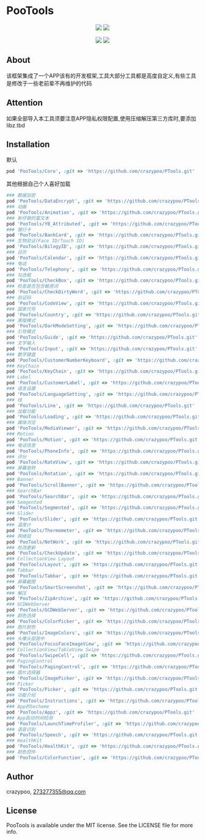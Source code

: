 # PooTools

<p align="center">
<!--<a href=""><img src="https://img.shields.io/cocoapods/v/PooTools.svg"></a>-->
<a href=""><img src="https://img.shields.io/cocoapods/p/PooTools.svg"></a>
<a href=""><img src="https://img.shields.io/badge/platform-iOS%2013.0%2B-ff69b5152950834.svg"></a>
</p>
<p align="center">
<a href="https://twitter.com/crazypeepoo"><img src="https://img.shields.io/twitter/url/http/shields.io.svg?style=social&maxAge=2592000"></a>
<a href="https://weibo.com/273277355"><img src="https://img.shields.io/badge/weibo-@雀屎桑-red.svg?style=plastic"></a>
</p>

## About

该框架集成了一个APP该有的开发框架,工具大部分工具都是高度自定义,有些工具是修改于一些老前辈不再维护的代码

## Attention

如果全部导入本工具须要注意APP隐私权限配置,使用压缩解压第三方库时,要添加libz.tbd

## Installation

默认

```ruby
pod 'PooTools/Core', :git => 'https://github.com/crazypoo/PTools.git'
```

其他根据自己个人喜好加载

```ruby
### 数据加密
pod 'PooTools/DataEncrypt', :git => 'https://github.com/crazypoo/PTools.git'
### 动画
pod 'PooTools/Animation', :git => 'https://github.com/crazypoo/PTools.git'
### 彬仔做的富文本
pod 'PooTools/YB_Attributed', :git => 'https://github.com/crazypoo/PTools.git'
### 银行卡
pod 'PooTools/BankCard', :git => 'https://github.com/crazypoo/PTools.git'
### 生物验证(Face ID/Touch ID)
pod 'PooTools/BilogyID', :git => 'https://github.com/crazypoo/PTools.git'
### 日历
pod 'PooTools/Calendar', :git => 'https://github.com/crazypoo/PTools.git'
### 电话
pod 'PooTools/Telephony', :git => 'https://github.com/crazypoo/PTools.git'
### 勾选框
pod 'PooTools/CheckBox', :git => 'https://github.com/crazypoo/PTools.git'
### 检查是否包含敏感词
pod 'PooTools/CheckDirtyWord', :git => 'https://github.com/crazypoo/PTools.git'
### 验证码
pod 'PooTools/CodeView', :git => 'https://github.com/crazypoo/PTools.git'
### 国家代号
pod 'PooTools/Country', :git => 'https://github.com/crazypoo/PTools.git'
### 黑暗模式
pod 'PooTools/DarkModeSetting', :git => 'https://github.com/crazypoo/PTools.git'
### 引导模式
pod 'PooTools/Guide', :git => 'https://github.com/crazypoo/PTools.git'
### 文字输入
pod 'PooTools/Input', :git => 'https://github.com/crazypoo/PTools.git'
### 数字键盘
pod 'PooTools/CustomerNumberKeyboard', :git => 'https://github.com/crazypoo/PTools.git'
### KeyChain
pod 'PooTools/KeyChain', :git => 'https://github.com/crazypoo/PTools.git'
### Label
pod 'PooTools/CustomerLabel', :git => 'https://github.com/crazypoo/PTools.git'
### 语言设置
pod 'PooTools/LanguageSetting', :git => 'https://github.com/crazypoo/PTools.git'
### 线
pod 'PooTools/Line', :git => 'https://github.com/crazypoo/PTools.git'
### 加载功能
pod 'PooTools/Loading', :git => 'https://github.com/crazypoo/PTools.git'
### 媒体浏览
pod 'PooTools/MediaViewer', :git => 'https://github.com/crazypoo/PTools.git'
### Motion
pod 'PooTools/Motion', :git => 'https://github.com/crazypoo/PTools.git'
### 电话信息
pod 'PooTools/PhoneInfo', :git => 'https://github.com/crazypoo/PTools.git'
### 评分
pod 'PooTools/RateView', :git => 'https://github.com/crazypoo/PTools.git'
### 屏幕旋转
pod 'PooTools/Rotation', :git => 'https://github.com/crazypoo/PTools.git'
### Banner
pod 'PooTools/ScrollBanner', :git => 'https://github.com/crazypoo/PTools.git'
### SearchBar
pod 'PooTools/SearchBar', :git => 'https://github.com/crazypoo/PTools.git'
### Semgented
pod 'PooTools/Segmented', :git => 'https://github.com/crazypoo/PTools.git'
### Slider
pod 'PooTools/Slider', :git => 'https://github.com/crazypoo/PTools.git'
### 温度计
pod 'PooTools/Thermometer', :git => 'https://github.com/crazypoo/PTools.git'
### 网络层
pod 'PooTools/NetWork', :git => 'https://github.com/crazypoo/PTools.git'
### 检测更新
pod 'PooTools/CheckUpdate', :git => 'https://github.com/crazypoo/PTools.git'
### CollectionView Layout
pod 'PooTools/Layout', :git => 'https://github.com/crazypoo/PTools.git'
### Tabbar
pod 'PooTools/Tabbar', :git => 'https://github.com/crazypoo/PTools.git'
### 屏幕截图
pod 'PooTools/SmartScreenshot', :git => 'https://github.com/crazypoo/PTools.git'
### 解压
pod 'PooTools/ZipArchive', :git => 'https://github.com/crazypoo/PTools.git'
### GCDWebServer
pod 'PooTools/GCDWebServer', :git => 'https://github.com/crazypoo/PTools.git'
### 颜色选择
pod 'PooTools/ColorPicker', :git => 'https://github.com/crazypoo/PTools.git'
### 图片颜色
pod 'PooTools/ImageColors', :git => 'https://github.com/crazypoo/PTools.git'
### 头像头部居中
pod 'PooTools/FocusFaceImageView', :git => 'https://github.com/crazypoo/PTools.git'
### CollectionView/TableView Swipe
pod 'PooTools/SwipeCell', :git => 'https://github.com/crazypoo/PTools.git'
### PagingControl
pod 'PooTools/PagingControl', :git => 'https://github.com/crazypoo/PTools.git'
### 图片选择器
pod 'PooTools/ImagePicker', :git => 'https://github.com/crazypoo/PTools.git'
### Picker
pod 'PooTools/Picker', :git => 'https://github.com/crazypoo/PTools.git'
### 功能介绍
pod 'PooTools/Instructions', :git => 'https://github.com/crazypoo/PTools.git'
### App的Secheme
pod 'PooTools/Appz', :git => 'https://github.com/crazypoo/PTools.git'
### App启动时间检测
pod 'PooTools/LaunchTimeProfiler', :git => 'https://github.com/crazypoo/PTools.git'
### 语音识别
pod 'PooTools/Speech', :git => 'https://github.com/crazypoo/PTools.git'
### HealthKit
pod 'PooTools/HealthKit', :git => 'https://github.com/crazypoo/PTools.git'
### 颜色控件
pod 'PooTools/ColorFunction', :git => 'https://github.com/crazypoo/PTools.git'
```
## Author

crazypoo, 273277355@qq.com

## License

PooTools is available under the MIT license. See the LICENSE file for more info.
